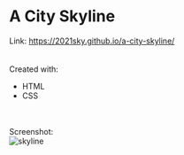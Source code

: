 # A City Skyline
Link: 
<a href="https://2021sky.github.io/a-city-skyline/" target="_blank"> https://2021sky.github.io/a-city-skyline/ </a>
<br>
<br>
<br>
Created with:
<br>
   <ul>
     <li>HTML</li>
     <li>CSS</li>
  </ul>
 <br>
 <br>
Screenshot:
<br>
<img src="https://user-images.githubusercontent.com/124482174/235084981-64db958d-db1c-4717-8628-baf903b9afdd.jpg" alt="skyline">
<br>
<br>

